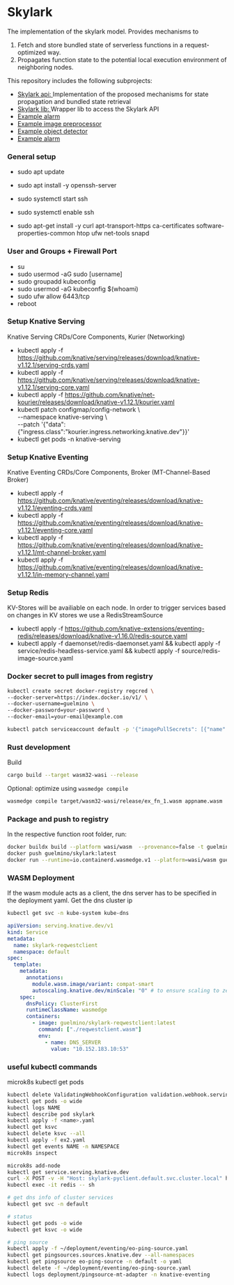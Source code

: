 # Skylark
The implementation of the skylark model. Provides mechanisms to 
1. Fetch and store bundled state of serverless functions in a request-optimized way.
2. Propagates function state to the potential local execution environment of neighboring nodes.

This repository includes the following subprojects: 
- [Skylark api: ](skylark_api/README.md) Implementation of the proposed mechanisms for state propagation and bundled state retrieval
- [Skylark lib: ](skylark_lib/README.md) Wrapper lib to access the Skylark API  
- [Example alarm](ex_faas_app/ex_alarm/README.md)
- [Example image preprocessor](ex_faas_app/ex_preprocess/README.md)
- [Example object detector](ex_faas_app/ex_detect/README.md)
- [Example alarm](ex_faas_app/neighbors_service/README.md)

### General setup
* sudo apt update
* sudo apt install -y openssh-server
* sudo systemctl start ssh
* sudo systemctl enable ssh

* sudo apt-get install \-y curl apt-transport-https ca-certificates software-properties-common htop ufw net-tools snapd

### User and Groups \+ Firewall Port

* su
* sudo usermod \-aG sudo \[username\]
* sudo groupadd kubeconfig
* sudo usermod \-aG kubeconfig $(whoami)
* sudo ufw allow 6443/tcp
* reboot


### Setup Knative Serving
Knative Serving CRDs/Core Components, Kurier (Networking)
* kubectl apply \-f https://github.com/knative/serving/releases/download/knative-v1.12.1/serving-crds.yaml
* kubectl apply \-f https://github.com/knative/serving/releases/download/knative-v1.12.1/serving-core.yaml
* kubectl apply \-f https://github.com/knative/net-kourier/releases/download/knative-v1.12.1/kourier.yaml
* kubectl patch configmap/config-network \\  
  \--namespace knative-serving \\  
  \--patch '{"data":{"ingress.class":"kourier.ingress.networking.knative.dev"}}'
* kubectl get pods \-n knative-serving

### Setup Knative Eventing
Knative Eventing CRDs/Core Components, Broker (MT-Channel-Based Broker)
* kubectl apply -f https://github.com/knative/eventing/releases/download/knative-v1.12.1/eventing-crds.yaml
* kubectl apply -f https://github.com/knative/eventing/releases/download/knative-v1.12.1/eventing-core.yaml
* kubectl apply -f https://github.com/knative/eventing/releases/download/knative-v1.12.1/mt-channel-broker.yaml
* kubectl apply -f https://github.com/knative/eventing/releases/download/knative-v1.12.1/in-memory-channel.yaml

### Setup Redis
KV-Stores will be availiable on each node. In order to trigger services based on changes in KV stores we use a RedisStreamSource
* kubectl apply -f https://github.com/knative-extensions/eventing-redis/releases/download/knative-v1.16.0/redis-source.yaml
* kubectl apply -f daemonset/redis-daemonset.yaml && kubectl apply -f service/redis-headless-service.yaml && kubectl apply -f source/redis-image-source.yaml
### Docker secret to pull images from registry
```bash
kubectl create secret docker-registry regcred \
--docker-server=https://index.docker.io/v1/ \
--docker-username=guelmino \
--docker-password=your-password \
--docker-email=your-email@example.com

kubectl patch serviceaccount default -p '{"imagePullSecrets": [{"name": "regcred"}]}'
```
### Rust development
Build
```bash
cargo build --target wasm32-wasi --release
```
Optional: optimize using `wasmedge compile`
```bash
wasmedge compile target/wasm32-wasi/release/ex_fn_1.wasm appname.wasm
```

### Package and push to registry
In the respective function root folder, run:
``` bash
docker buildx build --platform wasi/wasm  --provenance=false -t guelmino/skylark:latest .
docker push guelmino/skylark:latest
docker run --runtime=io.containerd.wasmedge.v1 --platform=wasi/wasm guelmino/skylark:latest
```
### WASM Deployment
If the wasm module acts as a client, the dns server has to be specified in the deployment yaml. Get the dns cluster ip
```bash
kubectl get svc -n kube-system kube-dns
```
```yaml
apiVersion: serving.knative.dev/v1
kind: Service
metadata:
  name: skylark-reqwestclient
  namespace: default
spec:
  template:
    metadata:
      annotations:
        module.wasm.image/variant: compat-smart
        autoscaling.knative.dev/minScale: "0" # to ensure scaling to zero
    spec:
      dnsPolicy: ClusterFirst
      runtimeClassName: wasmedge
      containers:
        - image: guelmino/skylark-reqwestclient:latest
          command: ["./reqwestclient.wasm"]
          env:
            - name: DNS_SERVER
              value: "10.152.183.10:53"
```

### useful kubectl commands
microk8s kubectl get pods
``` bash
kubectl delete ValidatingWebhookConfiguration validation.webhook.serving.knative.dev
kubectl get pods -o wide
kubectl logs NAME
kubectl describe pod skylark
kubectl apply -f <name>.yaml
kubectl get ksvc
kubectl delete ksvc --all
kubectl apply -f ex2.yaml
kubectl get events NAME -n NAMESPACE
microk8s inspect

microk8s add-node
kubectl get service.serving.knative.dev
curl -X POST -v -H "Host: skylark-pyclient.default.svc.cluster.local" http://10.152.183.152
kubectl exec -it redis -- sh

# get dns info of cluster services
kubectl get svc -n default

# status 
kubectl get pods -o wide
kubectl get ksvc -o wide

# ping source
kubectl apply -f ~/deployment/eventing/eo-ping-source.yaml
kubectl get pingsources.sources.knative.dev --all-namespaces
kubectl get pingsource eo-ping-source -n default -o yaml
kubectl delete -f ~/deployment/eventing/eo-ping-source.yaml
kubectl logs deployment/pingsource-mt-adapter -n knative-eventing
```

